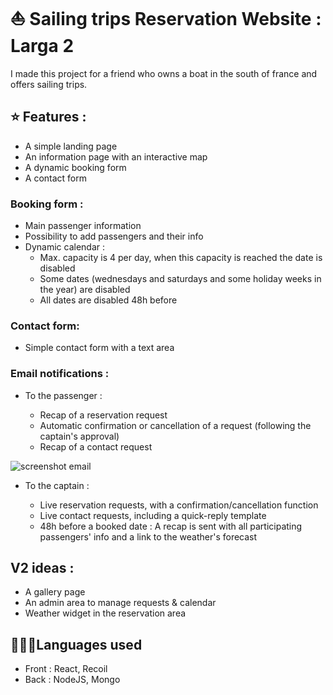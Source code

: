 # ⛵️ Sailing trips Reservation Website : Larga 2

I made this project for a friend who owns a boat in the south of france and offers sailing trips.

## ⭐ Features :

- A simple landing page
- An information page with an interactive map
- A dynamic booking form 
- A contact form

### Booking form :

- Main passenger information
- Possibility to add passengers and their info
- Dynamic calendar :
  - Max. capacity is 4 per day, when this capacity is reached the date is disabled
  - Some dates (wednesdays and saturdays and some holiday weeks in the year) are disabled
  - All dates are disabled 48h before

### Contact form:

- Simple contact form with a text area

### Email notifications :

- To the passenger :

  - Recap of a reservation request
  - Automatic confirmation or cancellation of a request (following the captain's approval)
  - Recap of a contact request

![screenshot email](https://ibb.co/cNsVrKn)

- To the captain :

  - Live reservation requests, with a confirmation/cancellation function
  - Live contact requests, including a quick-reply template
  - 48h before a booked date : A recap is sent with all participating passengers' info and a link to the weather's forecast

## V2 ideas :

- A gallery page
- An admin area to manage requests & calendar
- Weather widget in the reservation area

## 👩🏻‍💻Languages used

- Front : React, Recoil
- Back : NodeJS, Mongo
